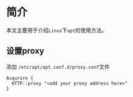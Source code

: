 # 简介

本文主要用于介绍`Linux`下`apt`的使用方法。

## 设置proxy

添加 `/etc/apt/apt.conf.d/proxy.conf`文件

```shell
Acqurire {
  HTTP::proxy "<add your proxy address here>"
}
```

